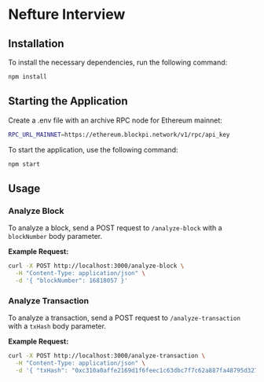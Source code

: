 # Nefture Interview

## Installation

To install the necessary dependencies, run the following command:

```bash
npm install
```

## Starting the Application

Create a .env file with an archive RPC node for Ethereum mainnet:

```bash
RPC_URL_MAINNET=https://ethereum.blockpi.network/v1/rpc/api_key
```

To start the application, use the following command:

```bash
npm start
```

## Usage

### Analyze Block

To analyze a block, send a POST request to `/analyze-block` with a `blockNumber` body parameter.

**Example Request:**

```bash
curl -X POST http://localhost:3000/analyze-block \
  -H "Content-Type: application/json" \
  -d '{ "blockNumber": 16818057 }'
```

### Analyze Transaction

To analyze a transaction, send a POST request to `/analyze-transaction` with a `txHash` body parameter.

**Example Request:**

```bash
curl -X POST http://localhost:3000/analyze-transaction \
  -H "Content-Type: application/json" \
  -d '{ "txHash": "0xc310a0affe2169d1f6feec1c63dbc7f7c62a887fa48795d327d4d2da2d6b111d" }'
```
